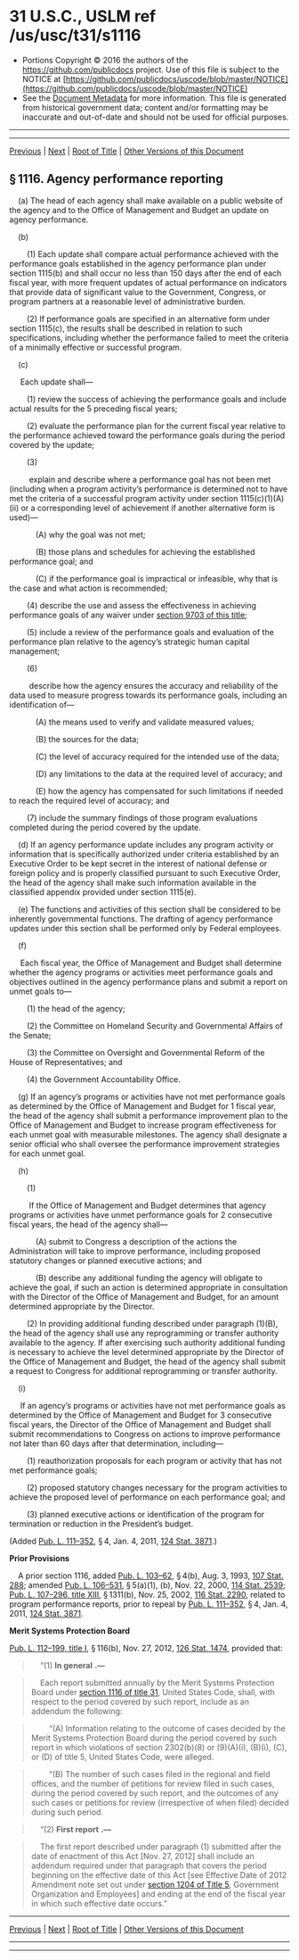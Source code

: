 ---
---

# 31 U.S.C., USLM ref /us/usc/t31/s1116

* Portions Copyright © 2016 the authors of the https://github.com/publicdocs project.
  Use of this file is subject to the NOTICE at [https://github.com/publicdocs/uscode/blob/master/NOTICE](https://github.com/publicdocs/uscode/blob/master/NOTICE)
* See the [Document Metadata](././../../../../..//README.md) for more information.
  This file is generated from historical government data; content and/or formatting may be inaccurate and out-of-date and should not be used for official purposes.

----------
----------

[Previous](./../../../../..//us/usc/t31/stII/ch11/m__us_usc_t31_s1115.md) | [Next](./../../../../..//us/usc/t31/stII/ch11/m__us_usc_t31_s1117.md) | [Root of Title](./../../../../../) | [Other Versions of this Document](https://publicdocs.github.io/go/links?ns=uslm&ref=%2Fus%2Fusc%2Ft31%2Fs1116)

## § 1116. Agency performance reporting

    (a) The head of each agency shall make available on a public website of the agency and to the Office of Management and Budget an update on agency performance.

    (b)

        (1) Each update shall compare actual performance achieved with the performance goals established in the agency performance plan under section 1115(b) and shall occur no less than 150 days after the end of each fiscal year, with more frequent updates of actual performance on indicators that provide data of significant value to the Government, Congress, or program partners at a reasonable level of administrative burden.

        (2) If performance goals are specified in an alternative form under section 1115(c), the results shall be described in relation to such specifications, including whether the performance failed to meet the criteria of a minimally effective or successful program.

    (c)

     Each update shall—

        (1) review the success of achieving the performance goals and include actual results for the 5 preceding fiscal years;

        (2) evaluate the performance plan for the current fiscal year relative to the performance achieved toward the performance goals during the period covered by the update;

        (3)

         explain and describe where a performance goal has not been met (including when a program activity’s performance is determined not to have met the criteria of a successful program activity under section 1115(c)(1)(A)(ii) or a corresponding level of achievement if another alternative form is used)—

            (A) why the goal was not met;

            (B) those plans and schedules for achieving the established performance goal; and

            (C) if the performance goal is impractical or infeasible, why that is the case and what action is recommended;

        (4) describe the use and assess the effectiveness in achieving performance goals of any waiver under [section 9703 of this title][/us/usc/t31/s9703];

        (5) include a review of the performance goals and evaluation of the performance plan relative to the agency’s strategic human capital management;

        (6)

         describe how the agency ensures the accuracy and reliability of the data used to measure progress towards its performance goals, including an identification of—

            (A) the means used to verify and validate measured values;

            (B) the sources for the data;

            (C) the level of accuracy required for the intended use of the data;

            (D) any limitations to the data at the required level of accuracy; and

            (E) how the agency has compensated for such limitations if needed to reach the required level of accuracy; and

        (7) include the summary findings of those program evaluations completed during the period covered by the update.

    (d) If an agency performance update includes any program activity or information that is specifically authorized under criteria established by an Executive Order to be kept secret in the interest of national defense or foreign policy and is properly classified pursuant to such Executive Order, the head of the agency shall make such information available in the classified appendix provided under section 1115(e).

    (e) The functions and activities of this section shall be considered to be inherently governmental functions. The drafting of agency performance updates under this section shall be performed only by Federal employees.

    (f)

     Each fiscal year, the Office of Management and Budget shall determine whether the agency programs or activities meet performance goals and objectives outlined in the agency performance plans and submit a report on unmet goals to—

        (1) the head of the agency;

        (2) the Committee on Homeland Security and Governmental Affairs of the Senate;

        (3) the Committee on Oversight and Governmental Reform of the House of Representatives; and

        (4) the Government Accountability Office.

    (g) If an agency’s programs or activities have not met performance goals as determined by the Office of Management and Budget for 1 fiscal year, the head of the agency shall submit a performance improvement plan to the Office of Management and Budget to increase program effectiveness for each unmet goal with measurable milestones. The agency shall designate a senior official who shall oversee the performance improvement strategies for each unmet goal.

    (h)

        (1)

         If the Office of Management and Budget determines that agency programs or activities have unmet performance goals for 2 consecutive fiscal years, the head of the agency shall—

            (A) submit to Congress a description of the actions the Administration will take to improve performance, including proposed statutory changes or planned executive actions; and

            (B) describe any additional funding the agency will obligate to achieve the goal, if such an action is determined appropriate in consultation with the Director of the Office of Management and Budget, for an amount determined appropriate by the Director.

        (2) In providing additional funding described under paragraph (1)(B), the head of the agency shall use any reprogramming or transfer authority available to the agency. If after exercising such authority additional funding is necessary to achieve the level determined appropriate by the Director of the Office of Management and Budget, the head of the agency shall submit a request to Congress for additional reprogramming or transfer authority.

    (i)

     If an agency’s programs or activities have not met performance goals as determined by the Office of Management and Budget for 3 consecutive fiscal years, the Director of the Office of Management and Budget shall submit recommendations to Congress on actions to improve performance not later than 60 days after that determination, including—

        (1) reauthorization proposals for each program or activity that has not met performance goals;

        (2) proposed statutory changes necessary for the program activities to achieve the proposed level of performance on each performance goal; and

        (3) planned executive actions or identification of the program for termination or reduction in the President’s budget.

(Added [Pub. L. 111–352][/us/pl/111/352], § 4, Jan. 4, 2011, [124 Stat. 3871][/us/stat/124/3871].)

 __Prior Provisions__ 

    A prior section 1116, added [Pub. L. 103–62][/us/pl/103/62], § 4(b), Aug. 3, 1993, [107 Stat. 288][/us/stat/107/288]; amended [Pub. L. 106–531][/us/pl/106/531], § 5(a)(1), (b), Nov. 22, 2000, [114 Stat. 2539][/us/stat/114/2539]; [Pub. L. 107–296, title XIII][/us/pl/107/296/tXIII], § 1311(b), Nov. 25, 2002, [116 Stat. 2290][/us/stat/116/2290], related to program performance reports, prior to repeal by [Pub. L. 111–352][/us/pl/111/352], § 4, Jan. 4, 2011, [124 Stat. 3871][/us/stat/124/3871].

 __Merit Systems Protection Board__ 

[Pub. L. 112–199, title I][/us/pl/112/199/tI], § 116(b), Nov. 27, 2012, [126 Stat. 1474][/us/stat/126/1474], provided that:

>     “(1)  __In general__  __.—__ 

>     Each report submitted annually by the Merit Systems Protection Board under [section 1116 of title 31][/us/usc/t31/s1116], United States Code, shall, with respect to the period covered by such report, include as an addendum the following:

>         “(A) Information relating to the outcome of cases decided by the Merit Systems Protection Board during the period covered by such report in which violations of section 2302(b)(8) or (9)(A)(i), (B)(i), (C), or (D) of title 5, United States Code, were alleged.

>         “(B) The number of such cases filed in the regional and field offices, and the number of petitions for review filed in such cases, during the period covered by such report, and the outcomes of any such cases or petitions for review (irrespective of when filed) decided during such period.

>     “(2)  __First report__  __.—__ 

>     The first report described under paragraph (1) submitted after the date of enactment of this Act \[Nov. 27, 2012\] shall include an addendum required under that paragraph that covers the period beginning on the effective date of this Act \[see Effective Date of 2012 Amendment note set out under [section 1204 of Title 5][/us/usc/t5/s1204], Government Organization and Employees\] and ending at the end of the fiscal year in which such effective date occurs.”

----------

[Previous](./../../../../..//us/usc/t31/stII/ch11/m__us_usc_t31_s1115.md) | [Next](./../../../../..//us/usc/t31/stII/ch11/m__us_usc_t31_s1117.md) | [Root of Title](./../../../../../) | [Other Versions of this Document](https://publicdocs.github.io/go/links?ns=uslm&ref=%2Fus%2Fusc%2Ft31%2Fs1116)

----------
----------

[/us/usc/t31/s9703]: https://publicdocs.github.io/go/links?ns=uslm&ref=%2Fus%2Fusc%2Ft31%2Fs9703
[/us/pl/111/352]: https://publicdocs.github.io/go/links?ns=uslm&ref=%2Fus%2Fpl%2F111%2F352
[/us/stat/124/3871]: https://publicdocs.github.io/go/links?ns=uslm&ref=%2Fus%2Fstat%2F124%2F3871
[/us/pl/103/62]: https://publicdocs.github.io/go/links?ns=uslm&ref=%2Fus%2Fpl%2F103%2F62
[/us/stat/107/288]: https://publicdocs.github.io/go/links?ns=uslm&ref=%2Fus%2Fstat%2F107%2F288
[/us/pl/106/531]: https://publicdocs.github.io/go/links?ns=uslm&ref=%2Fus%2Fpl%2F106%2F531
[/us/stat/114/2539]: https://publicdocs.github.io/go/links?ns=uslm&ref=%2Fus%2Fstat%2F114%2F2539
[/us/pl/107/296/tXIII]: https://publicdocs.github.io/go/links?ns=uslm&ref=%2Fus%2Fpl%2F107%2F296%2FtXIII
[/us/stat/116/2290]: https://publicdocs.github.io/go/links?ns=uslm&ref=%2Fus%2Fstat%2F116%2F2290
[/us/pl/111/352]: https://publicdocs.github.io/go/links?ns=uslm&ref=%2Fus%2Fpl%2F111%2F352
[/us/stat/124/3871]: https://publicdocs.github.io/go/links?ns=uslm&ref=%2Fus%2Fstat%2F124%2F3871
[/us/pl/112/199/tI]: https://publicdocs.github.io/go/links?ns=uslm&ref=%2Fus%2Fpl%2F112%2F199%2FtI
[/us/stat/126/1474]: https://publicdocs.github.io/go/links?ns=uslm&ref=%2Fus%2Fstat%2F126%2F1474
[/us/usc/t31/s1116]: https://publicdocs.github.io/go/links?ns=uslm&ref=%2Fus%2Fusc%2Ft31%2Fs1116
[/us/usc/t5/s1204]: https://publicdocs.github.io/go/links?ns=uslm&ref=%2Fus%2Fusc%2Ft5%2Fs1204


